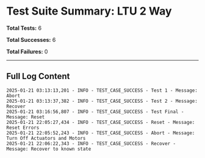 # Test Suite Summary: LTU 2 Way

**Total Tests:** 6

**Total Successes:** 6

**Total Failures:** 0

---

## Full Log Content

```
2025-01-21 03:13:13,201 - INFO - TEST_CASE_SUCCESS - Test 1 - Message: Abort
2025-01-21 03:13:37,382 - INFO - TEST_CASE_SUCCESS - Test 2 - Message: Recover
2025-01-21 03:16:56,807 - INFO - TEST_CASE_SUCCESS - Test Final - Message: Reset
2025-01-21 22:05:27,434 - INFO - TEST_CASE_SUCCESS - Reset - Message: Reset Errors
2025-01-21 22:05:52,243 - INFO - TEST_CASE_SUCCESS - Abort - Message: Turn Off Actuators and Motors
2025-01-21 22:06:22,343 - INFO - TEST_CASE_SUCCESS - Recover - Message: Recover to known state
```
